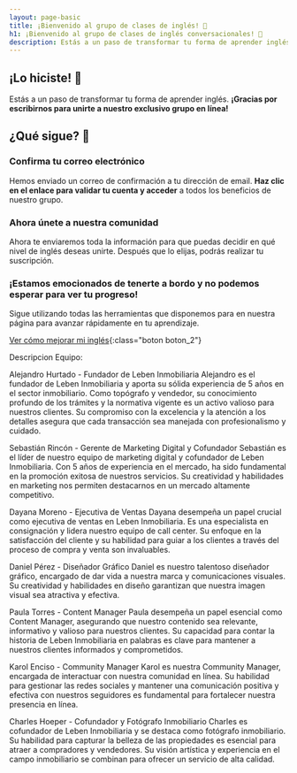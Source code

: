 ```yaml
---
layout: page-basic
title: ¡Bienvenido al grupo de clases de inglés! 🌟
h1: ¡Bienvenido al grupo de clases de inglés conversacionales! 🎉
description: Estás a un paso de transformar tu forma de aprender inglés. ¡Gracias por unirte a nuestro exclusivo grupo en línea!
---
```

## ¡Lo hiciste! 🌟

Estás a un paso de transformar tu forma de aprender inglés. **¡Gracias por escribirnos para unirte a nuestro exclusivo grupo en línea!**

## ¿Qué sigue? 🚀

### Confirma tu correo electrónico

Hemos enviado un correo de confirmación a tu dirección de email. **Haz clic en el enlace para validar tu cuenta y acceder** a todos los beneficios de nuestro grupo.

<!-- ### Descarga nuestra app

Para que no te pierdas ninguna sesión, descarga nuestra app. Así, recibirás notificaciones en tiempo real de nuestras actividades.

👉 [Descargar la app](#) -->

### Ahora únete a nuestra comunidad

Ahora te enviaremos toda la información para que puedas decidir en qué nivel de inglés deseas unirte. Después que lo elijas, podrás realizar tu suscripción.

### ¡Estamos emocionados de tenerte a bordo y no podemos esperar para ver tu progreso!

Sigue utilizando todas las herramientas que disponemos para en nuestra página para avanzar rápidamente en tu aprendizaje.

[Ver cómo mejorar mi inglés]({{'blog'|relative_url}}){:class="boton boton_2"}






Descripcion Equipo:

Alejandro Hurtado - Fundador de Leben Inmobiliaria
Alejandro es el fundador de Leben Inmobiliaria y aporta su sólida experiencia de 5 años en el sector inmobiliario. Como topógrafo y vendedor, su conocimiento profundo de los trámites y la normativa vigente es un activo valioso para nuestros clientes. Su compromiso con la excelencia y la atención a los detalles asegura que cada transacción sea manejada con profesionalismo y cuidado.

Sebastián Rincón - Gerente de Marketing Digital y Cofundador
Sebastián es el líder de nuestro equipo de marketing digital y cofundador de Leben Inmobiliaria. Con 5 años de experiencia en el mercado, ha sido fundamental en la promoción exitosa de nuestros servicios. Su creatividad y habilidades en marketing nos permiten destacarnos en un mercado altamente competitivo.

Dayana Moreno - Ejecutiva de Ventas
Dayana desempeña un papel crucial como ejecutiva de ventas en Leben Inmobiliaria. Es una especialista en consignación y lidera nuestro equipo de call center. Su enfoque en la satisfacción del cliente y su habilidad para guiar a los clientes a través del proceso de compra y venta son invaluables.

Daniel Pérez - Diseñador Gráfico
Daniel es nuestro talentoso diseñador gráfico, encargado de dar vida a nuestra marca y comunicaciones visuales. Su creatividad y habilidades en diseño garantizan que nuestra imagen visual sea atractiva y efectiva.

Paula Torres - Content Manager
Paula desempeña un papel esencial como Content Manager, asegurando que nuestro contenido sea relevante, informativo y valioso para nuestros clientes. Su capacidad para contar la historia de Leben Inmobiliaria en palabras es clave para mantener a nuestros clientes informados y comprometidos.

Karol Enciso - Community Manager
Karol es nuestra Community Manager, encargada de interactuar con nuestra comunidad en línea. Su habilidad para gestionar las redes sociales y mantener una comunicación positiva y efectiva con nuestros seguidores es fundamental para fortalecer nuestra presencia en línea.

Charles Hoeper - Cofundador y Fotógrafo Inmobiliario
Charles es cofundador de Leben Inmobiliaria y se destaca como fotógrafo inmobiliario. Su habilidad para capturar la belleza de las propiedades es esencial para atraer a compradores y vendedores. Su visión artística y experiencia en el campo inmobiliario se combinan para ofrecer un servicio de alta calidad.